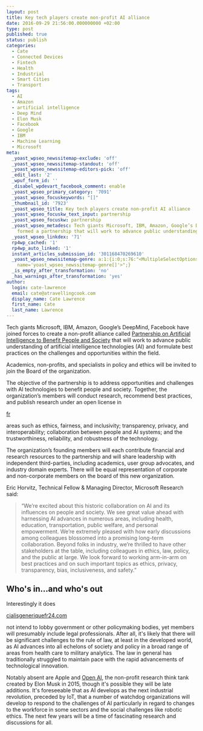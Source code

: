 ```yaml
---
layout: post
title: Key tech players create non-profit AI alliance
date: 2016-09-29 21:56:00.000000000 +02:00
type: post
published: true
status: publish
categories:
  - Cate
  - Connected Devices
  - Fintech
  - Health
  - Industrial
  - Smart Cities
  - Transport
tags:
  - AI
  - Amazon
  - artificial intelligence
  - Deep Mind
  - Elon Musk
  - Facebook
  - Google
  - IBM
  - Machine Learning
  - Microsoft
meta:
  _yoast_wpseo_newssitemap-exclude: 'off'
  _yoast_wpseo_newssitemap-standout: 'off'
  _yoast_wpseo_newssitemap-editors-pick: 'off'
  _edit_last: '2'
  _wpuf_form_id: ''
  _disabel_wpdevart_facebook_comment: enable
  _yoast_wpseo_primary_category: '7091'
  _yoast_wpseo_focuskeywords: "[]"
  _thumbnail_id: '7923'
  _yoast_wpseo_title: Key tech players create non-profit AI alliance
  _yoast_wpseo_focuskw_text_input: partnership
  _yoast_wpseo_focuskw: partnership
  _yoast_wpseo_metadesc: Tech giants Microsoft, IBM, Amazon, Google’s DeepMind, have
    formed a partnership that will work to advance public understanding of AI.
  _yoast_wpseo_linkdex: '71'
  rp4wp_cached: '1'
  rp4wp_auto_linked: '1'
  instant_articles_submission_id: '301168470269610'
  _yoast_wpseo_newssitemap-genre: a:1:{i:0;s:76:"<MultipleSelectOptions {} for select
    name='yoast_wpseo_newssitemap-genre[]'>";}
  _is_empty_after_transformation: 'no'
  _has_warnings_after_transformation: 'yes'
author:
  login: cate-lawrence
  email: cate@atravellingcook.com
  display_name: Cate Lawrence
  first_name: Cate
  last_name: Lawrence
---
```

Tech giants Microsoft, IBM, Amazon, Google’s DeepMind, Facebook have
joined forces to create a non-profit alliance called [Partnership on
Artificial Intelligence to Benefit People and
Society](http://Partnership%20on%20Artificial%20Intelligence%20to%20Benefit%20People%20and%20Society) that
will work to advance public understanding of artificial intelligence
technologies (AI) and formulate best practices on the challenges and
opportunities within the field.

Academics, non-profits, and specialists in policy and ethics will be
invited to join the Board of the organization.

The objective of the partnership is to address opportunities and
challenges with AI technologies to benefit people and society. Together,
the organization’s members will conduct research, recommend best
practices, and publish research under an open license in

<div id="6XEv01vNzKWnHa" style="width: 210px">

[fr](http://cialisfrance24.com/)

</div>

areas such as ethics, fairness, and inclusivity; transparency, privacy,
and interoperability; collaboration between people and AI systems; and
the trustworthiness, reliability, and robustness of the technology.

The organization’s founding members will each contribute financial and
research resources to the partnership and will share leadership with
independent third-parties, including academics, user group advocates,
and industry domain experts. There will be equal representation of
corporate and non-corporate members on the board of this new
organization.

Eric Horvitz, Technical Fellow & Managing Director, Microsoft Research
said:

> “We’re excited about this historic collaboration on AI and its
> influences on people and society. We see great value ahead with
> harnessing AI advances in numerous areas, including health, education,
> transportation, public welfare, and personal empowerment. We’re
> extremely pleased with how early discussions among colleagues
> blossomed into a promising long-term collaboration. Beyond folks in
> industry, we’re thrilled to have other stakeholders at the table,
> including colleagues in ethics, law, policy, and the public at large.
> We look forward to working arm-in-arm on best practices and on such
> important topics as ethics, privacy, transparency, bias,
> inclusiveness, and safety.”

Who's in...and who's out
------------------------

Interestingly it does

<div id="GBFRuzve7jWodx" style="width: 217px">

[cialisgeneriquefr24.com](http://www.cialisgeneriquefr24.com/)

</div>

not intend to lobby government or other policymaking bodies, yet members
will presumably include legal professionals. After all, it's likely that
there will be significant challenges to the rule of law, at least in the
developed world, as AI advances into all echelons of society and policy
in a broad range of areas from health care to military analytics. The
law in general has traditionally struggled to maintain pace with the
rapid advancements of technological innovation.

Notably absent are Apple and [Open AI](https://openai.com/about/), the
non-profit research think tank created by Elon Musk in 2015, though it's
possible they will be late additions. It's foreseeable that as AI
develops as the next industrial revolution, preceded by IoT, that a
number of watchdog organizations will develop to respond to the
challenges of AI particularly in regard to changes to the workforce in
some sectors and the social challenges like robotic ethics. The next few
years will be a time of fascinating research and discussions for all.
